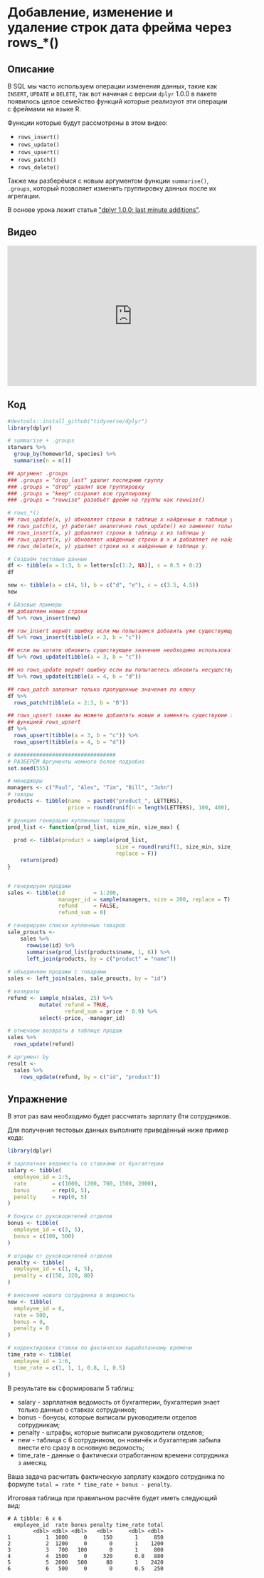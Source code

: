 # Добавление, изменение и удаление строк дата фрейма через rows_*()

## Описание
В SQL мы часто используем операции изменения данных, такие как `INSERT`, `UPDATE` и `DELETE`, так вот начиная с версии `dplyr` 1.0.0 в пакете появилось целое семейство функций которые реализуют эти операции с фреймами на языке R.

Функции которые будут рассмотрены в этом видео:
- `rows_insert()`
- `rows_update()`
- `rows_upsert()`
- `rows_patch()`
- `rows_delete()`

Также мы разберёмся с новым аргументом функции `summarise()`, `.groups`, который позволяет изменять группировку данных после их агрегации.

В основе урока лежит статья ["dplyr 1.0.0: last minute additions"](https://www.tidyverse.org/blog/2020/05/dplyr-1-0-0-last-minute-additions/).

## Видео
<iframe width="560" height="315" src="https://www.youtube.com/embed/A2nDQqH9Kr0?enablejsapi=1" title="YouTube video player" frameborder="0" allow="accelerometer; autoplay; clipboard-write; encrypted-media; gyroscope; picture-in-picture" allowfullscreen></iframe>

## Код

```r
#devtools::install_github("tidyverse/dplyr")
library(dplyr)

# summarise + .groups
starwars %>% 
  group_by(homeworld, species) %>% 
  summarise(n = n())

## аргумент .groups
### .groups = "drop_last" удалит последнюю группу
### .groups = "drop" удалит всю группировку
### .groups = "keep" созранит всю группировку
### .groups = "rowwise" разобъёт фрейм на группы как rowwise()

# rows_*()
## rows_update(x, y) обновляет строки в таблице x найденные в таблице y
## rows_patch(x, y) работает аналогично rows_update() но заменяет только NA
## rows_insert(x, y) добавляет строки в таблицу x из таблицы y
## rows_upsert(x, y) обновляет найденные строки в x и добавляет не найденные из таблицы y
## rows_delete(x, y) удаляет строки из x найденные в таблице y.

# Создаём тестовые данные
df <- tibble(a = 1:3, b = letters[c(1:2, NA)], c = 0.5 + 0:2)
df

new <- tibble(a = c(4, 5), b = c("d", "e"), c = c(3.5, 4.5))
new

# БАзовые примеры
## добавляем новые строки
df %>% rows_insert(new)

## row_insert вернёт ошибку если мы попытаемся добавить уже существующую строку
df %>% rows_insert(tibble(a = 3, b = "c"))

## если вы хотите обновить существующее значение необходимо использовать row_update
df %>% rows_update(tibble(a = 3, b = "c"))

## но rows_update вернёт ошибку если вы попытаетесь обновить несуществующее значание
df %>% rows_update(tibble(a = 4, b = "d"))

## rows_patch заполнит только пропущенные значения по ключу
df %>% 
  rows_patch(tibble(a = 2:3, b = "B"))

## rows_upsert также вы можете добавлять новые и заменять существуюие значения 
## функцией rows_upsert
df %>% 
  rows_upsert(tibble(a = 3, b = "c")) %>% 
  rows_upsert(tibble(a = 4, b = "d"))

# ################################
# РАЗБЕРЁМ Аргументы немного более подробно
set.seed(555)

# менеджеры
managers <- c("Paul", "Alex", "Tim", "Bill", "John")
# товары
products <- tibble(name  = paste0("product_", LETTERS), 
                   price = round(runif(n = length(LETTERS), 100, 400), 0))

# функция генерации купленных товаров
prod_list <- function(prod_list, size_min, size_max) {
  
  prod <- tibble(product = sample(prod_list, 
                                  size = round(runif(1, size_min, size_max), 0) ,
                                  replace = F))
    return(prod)
}


# генерируем продажи
sales <- tibble(id         = 1:200,
                manager_id = sample(managers, size = 200, replace = T),
                refund     = FALSE,
                refund_sum = 0)

# генерируем списки купленных товаров
sale_proucts <-
    sales %>%
      rowwise(id) %>%
      summarise(prod_list(products$name, 1, 6)) %>%
      left_join(products, by = c("product" = "name"))
  
# объединяем продажи с товарами
sales <- left_join(sales, sale_proucts, by = "id")

# возвраты
refund <- sample_n(sales, 25) %>%
          mutate( refund = TRUE,
                  refund_sum = price * 0.9) %>%
          select(-price, -manager_id) 

# отмечаем возвраты в таблице продаж
sales %>%
  rows_update(refund)

# аргумент by
result <-
  sales %>%
    rows_update(refund, by = c("id", "product"))
```

## Упражнение
В этот раз вам необходимо будет рассчитать зарплату 6ти сотрудников. 

Для получения тестовых данных выполните приведённый ниже пример кода:


```r
library(dplyr)

# зарплатная ведомость со ставками от бухгалтерии
salary <- tibble(
  employee_id = 1:5,
  rate        = c(1000, 1200, 700, 1500, 2000),
  bonus       = rep(0, 5),
  penalty     = rep(0, 5)
)

# бонусы от руководителей отделов
bonus <- tibble(
  employee_id = c(3, 5),
  bonus = c(100, 500)
)

# штрафы от руководителей отделов
penalty <- tibble(
  employee_id = c(1, 4, 5),
  penalty = c(150, 320, 80)
)

# внесение нового сотрудника в ведомость
new <- tibble(
  employee_id = 6,
  rate = 500,
  bonus = 0,
  penalty = 0
)

# корректировки ставки по фактически выработанному времени
time_rate <- tibble(
  employee_id = 1:6, 
  time_rate = c(1, 1, 1, 0.8, 1, 0.5)
)
```

В результате вы сформировали 5 таблиц:

* salary - зарплатная ведомость от бухгалтерии, бухгалтерия знает только данные о ставках сотрудников;
* bonus - бонусы, которые выписали руководители отделов сотрудникам;
* penalty - штрафы, которые выписали руководители отделов;
* new - таблица с 6 сотрудником, он новичёк и бухгалтерия забыла внести его сразу в основную ведомость;
* time_rate - данные о фактически отработанном времени сотрудника з амесяц.

Ваша задача расчитать фактическую запрлату каждого сотрудника по формуле `total = rate * time_rate + bonus - penalty`.

Итоговая таблица при правильном расчёте будет иметь следующий вид:
```
# A tibble: 6 x 6
  employee_id  rate bonus penalty time_rate total
        <dbl> <dbl> <dbl>   <dbl>     <dbl> <dbl>
1           1  1000     0     150       1     850
2           2  1200     0       0       1    1200
3           3   700   100       0       1     800
4           4  1500     0     320       0.8   880
5           5  2000   500      80       1    2420
6           6   500     0       0       0.5   250
```
